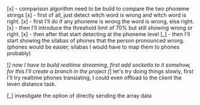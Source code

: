 [x] - comparison algorithm need to be build to compare the two phoneme strings
[x] - first of all, just detect witch word is wrong and witch word is right.
[x] - first I'll do if any phoneme is wrong the word is wrong, else right.
[x] - then I'll introduce the threshold limit of 70% but still showing wrong or right.
[x] - then after that start detecting at the phoneme level
[_] - then I'll start showing the silabas of phones that the person pronounced wrong. (phones would be easier, silabas I would have to map them to phones probably) 

[_] now I have to build realtime streaming, first add socketIo to it somehow, for this I'll create a branch in the project
[_] let's try doing things slowly, first I'll try realtime phones translating, I could even offload to the client the leven distance task.

[_] investigate the option of directly sending the array data